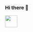 ### Hi there 👋


<img src="https://cdn.jsdelivr.net/gh/devicons/devicon@latest/icons/html5/html5-original.svg" width="40px" height="40px" />
